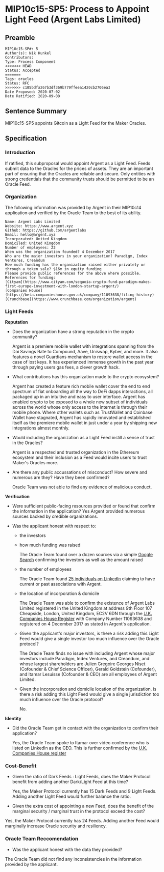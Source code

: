 # MIP10c15-SP5: Process to Appoint Light Feed (Argent Labs Limited)

## Preamble
```
MIP10c15-SP#: 5
Author(s): Nik Kunkel
Contributors:
Type: Process Component
<<<<<<< HEAD
Status: Accepted
=======
Tags: oracles
Status: RFC
>>>>>>> c105bdfa267b3df369b779ffeea1420cb2706ea3
Date Proposed: 2020-07-02
Date Ratified: 2020-09-08
```

## Sentence Summary
MIP10c15-SP5 appoints Gitcoin as a Light Feed for the Maker Oracles.

## Specification

### Introduction

If ratified, this subproposal would appoint Argent as a Light Feed. Feeds submit data to the Oracles for the prices of assets. They are an important part of ensuring that the Oracles are reliable and secure. Only entities with strong credentials that the community trusts should be permitted to be an Oracle Feed.

### Organization

The following information was provided by Argent in their MIP10c14 application and verified by the Oracle Team to the best of its ability.

```
Name: Argent Labs Limited
Website: https://www.argent.xyz
Github: https://github.com/argentlabs
Email: hello@argent.xyz
Incorporated: United Kingdom
Domiciled: United Kingdom
Number of employees: 23
When was the organization founded? 4 December 2017
Who are the major investors in your organization? Paradigm, Index Ventures, Creandum
How much funding has the organization raised either privately or through a token sale? $16m in equity funding
Please provide public references for the above where possible. References for funding:
[Cityam](https://www.cityam.com/sequoia-crypto-fund-paradigm-makes-first-europe-investment-with-london-startup-argent/)
[Companies House](https://beta.companieshouse.gov.uk/company/11093638/filing-history)
[Crunchbase](https://www.crunchbase.com/organization/argent)
```

### Light Feeds
**Reputation**
- Does the organization have a strong reputation in the crypto community?

   Argent is a premiere mobile wallet with integrations spanning from the Dai Savings Rate to Compound, Aave, Uniswap, Kyber, and more. It also features a novel Guardians mechanism to restore wallet access in the case of lost keys. It has experienced immense growth in the past year through paying users gas fees, a clever growth hack.

- What contributions has this organization made to the crypto ecosystem?

   Argent has created a feature rich mobile wallet cover the end to end spectrum of fiat onboarding all the way to DeFi dapps interactions, all packaged up in an intuitive and easy to user interface. Argent has enabled crypto to be exposed to a whole new subset of individuals across the world whose only access to the internet is through their mobile phone. Where other wallets such as TrustWallet and Coinbase Wallet have stagnated, Argent has rapidly innovated and established itself as the premiere mobile wallet in just under a year by shipping new integrations almost monthly.

- Would including the organization as a Light Feed instill a sense of trust in the Oracles?

   Argent is a respected and trusted organization in the Ethereum ecosystem and their inclusion as a Feed would incite users to trust Maker's Oracles more. 

- Are there any public accussations of misconduct? How severe and numerous are they? Have they been confirmed?

    Oracle Team was not able to find any evidence of malicious conduct.

**Verification** 
- Were sufficient public-facing resources provided or found that confirm the information in the application?
Yes Argent provided numerous sources backed by credible organizations.

- Was the applicant honest with respect to:
   - the investors  
	- how much funding was raised

         The Oracle Team found over a dozen sources via a simple [Google Search](https://www.google.com/search?q=argent+series+A&oq=argent+series+A&aqs=chrome..69i57.6186j1j4&sourceid=chrome&ie=UTF-8) confirming the investors as well as the amount raised
	- the number of employees

         The Oracle Team found [25 individuals on LinkedIn](https://www.linkedin.com/search/results/people/?facetCurrentCompany=%5B%2211414677%22%5D) claiming to have current or past associations with Argent. 
	- the location of incorporation & domicile
       
      The Oracle Team was able to confirm the existence of Argent Labs Limited registered in the United Kingdom at address 9th Floor 107 Cheapside, London, United Kingdom, EC2V 6DN through the [U.K. Companies House Register](https://beta.companieshouse.gov.uk/company/11093638) with Company Number 11093638 and registered on 4 December 2017 as stated in Argent's application.

   - Given the applicant's major investors, is there a risk adding this Light Feed would give a single investor too much influence over the Oracle protocol?

      The Oracle Team finds no issue with including Argent whose major investors include Paradigm, Index Ventures, and Creandum, and whose largest shareholders are Julien Gregoire Georges Niset (Cofounder & Chief Science Officer), Gerald Goldstein (Cofounder), and Itamar Lesuisse (Cofounder & CEO) are all employees of Argent Limited. 

   - Given the incorporation and domicile location of the organization, is there a risk adding this Light Feed would give a single jurisdiction too much influence over the Oracle protocol?

      No.

**Identity**
- Did the Oracle Team get in contact with the organization to confirm their application?

   Yes, the Oracle Team spoke to Itamar over video conference who is listed on LinkedIn as the CEO. This is further confirmed by the [U.K. Companies House register](https://beta.companieshouse.gov.uk/company/11093638/officers) 

### Cost-Benefit
- Given the ratio of Dark Feeds : Light Feeds, does the Maker Protocol benefit from adding another Dark/Light Feed at this time?

   Yes, the Maker Protocol currently has 15 Dark Feeds and 9 Light Feeds. Adding another Light Feed would further balance the ratio.

- Given the extra cost of appointing a new Feed, does the benefit of the marginal security / marginal trust in the protocol exceed the cost?

Yes, the Maker Protocol currently has 24 Feeds. Adding another Feed would marginally increase Oracle security and resiliency.

### Oracle Team Reccomendation
- Was the applicant honest with the data they provided?

The Oracle Team did not find any inconsistencies in the information provided by the applicant.